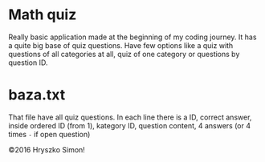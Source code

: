 # Math quiz

Really basic application made at the beginning of my coding journey. It has a quite big base of quiz questions. Have few options like a quiz with questions of all categories at all, quiz of one category or questions by question ID.

# baza.txt
That file have all quiz questions. In each line there is a ID, correct answer, inside ordered ID (from 1), kategory ID, question content, 4 answers (or 4 times `-` if open question)

&copy;2016 Hryszko Simon!